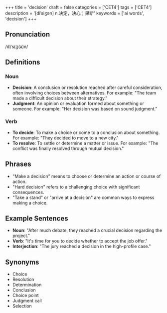 +++
title = 'decision'
draft = false
categories = ['CET4']
tags = ['CET4']
description = '[diˈsiʒən] n.决定，决心；果断'
keywords = ['ai words', 'decision']
+++

## Pronunciation
/dɪˈsɪʒ(ə)n/

## Definitions
### Noun
- **Decision**: A conclusion or resolution reached after careful consideration, often involving choices between alternatives. For example: "The team made a difficult decision about their strategy."
- **Judgment**: An opinion or evaluation formed about something or someone. For example: "Her decision was based on sound judgment."

### Verb
- **To decide**: To make a choice or come to a conclusion about something. For example: "They decided to move to a new city."
- **To resolve**: To settle or determine a matter or issue. For example: "The conflict was finally resolved through mutual decision."

## Phrases
- "Make a decision" means to choose or determine an action or course of action.
- "Hard decision" refers to a challenging choice with significant consequences.
- "Take a stand" or "arrive at a decision" are common ways to express making a choice.

## Example Sentences
- **Noun**: "After much debate, they reached a crucial decision regarding the project."
- **Verb**: "It's time for you to decide whether to accept the job offer."
- **Interjection**: "The jury reached a decision in the high-profile case."

## Synonyms
- Choice
- Resolution
- Determination
- Conclusion
- Choice point
- Judgment call
- Selection
